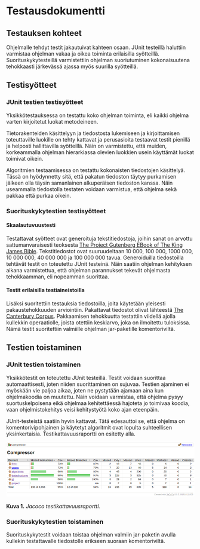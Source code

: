 # Testausdokumentti

## Testauksen kohteet

Ohjelmalle tehdyt testit jakautuivat kahteen osaan. JUnit testeillä haluttiin varmistaa ohjelman vakaa ja oikea toiminta erilaisilla syötteillä. Suorituskykytesteillä varmistettiin ohjelman suoriutuminen kokonaisuutena tehokkaasti järkevässä ajassa myös suurilla syötteillä.

## Testisyötteet

### JUnit testien testisyötteet

Yksikkötestauksessa on testattu koko ohjelman toiminta, eli kaikki ohjelma varten kirjoitetut luokat metodeineen. 

Tietorakenteiden käsittelyyn ja tiedostosta lukemiseen ja kirjoittamisen toteuttaville luokille on tehty kattavat ja perusasioita testaavat testit pienillä ja helposti hallittavilla syötteillä. Näin on varmistettu, että muiden, korkeammalla ohjelman hierarkiassa olevien luokkien usein käyttämät luokat toimivat oikein.

Algoritmien testaamisessa on testattu kokonaisten tiedostojen käsittelyä. Tässä on hyödynnetty sitä, että pakatun tiedoston täytyy purkamisen jälkeen olla täysin samanlainen alkuperäisen tiedoston kanssa. Näin useammalla tiedostolla testaten voidaan varmistua, että ohjelma sekä pakkaa että purkaa oikein.

### Suorituskykytestien testisyötteet

#### Skaalautuvuustesti

Testattavat syötteet ovat generoituja tekstitiedostoja, joihin sanat on arvottu sattumanvaraisesti teoksesta [The Project Gutenberg EBook of The King James Bible](https://www.gutenberg.org/cache/epub/10/pg10.txt). Tekstitiedostot ovat suuruudeltaan 10 000, 100 000, 1000 000, 10 000 000, 40 000 000 ja 100 000 000 tavua. Generoiduilla tiedostoilla tehtävät testit on toteutettu JUnit testeinä. Näin saatiin ohjelman kehityksen aikana varmistettua, että ohjelman parannukset tekevät ohjelmasta tehokkaamman, eli nopeamman suorittaa.

#### Testit erilaisilla testiaineistoilla

Lisäksi suoritettiin testauksia tiedostoilla, joita käytetään yleisesti pakaustehokkuuden arviointiin. Pakattavat tiedostot olivat lähteestä [The Canterbury Corpus](http://corpus.canterbury.ac.nz/descriptions/#cantrbry). Pakkaamisen tehokkuutta testattiin viidellä ajolla kullekkin operaatiolle, joista otettiin keskiarvo, joka on ilmoitettu tuloksissa. Nämä testit suoritettiin valmiille ohjelman jar-paketille komentoriviltä.

## Testien toistaminen

### JUnit testien toistaminen

Yksikkötestit on toteutettu JUnit testeillä. Testit voidaan suorittaa automaattisesti, joten niiden suorittaminen on sujuvaa. Testien ajaminen ei myöskään vie paljoa aikaa, joten ne pystytään ajamaan aina kun ohjelmakoodia on muutettu. Näin voidaan varmistaa, että ohjelma pysyy suortuskelpoisena eikä ohjelmaa kehitettäessä hajoteta jo toimivaa koodia, vaan ohjelmistokehitys veisi kehitystyötä koko ajan eteenpäin.

JUnit-testeistä saatiin hyvin kattavat. Tätä edesauttoi se, että ohjelma on komentorivipohjainen ja käytetyt algoritmit ovat lopulta suhteellisen yksinkertaisia. Testikattavuusraportti on esitetty alla.

<img src="https://github.com/Robustic/Compressor/blob/master/documentation/jacoco_test_coverage.png" width="969">

**Kuva 1.** *Jacoco testikattavuusraportti.*

### Suorituskykytestien toistaminen

Suorituskykytestit voidaan toistaa ohjelman valmiin jar-paketin avulla kullekin testattavalle tiedostolle erikseen suoraan komentoriviltä.
